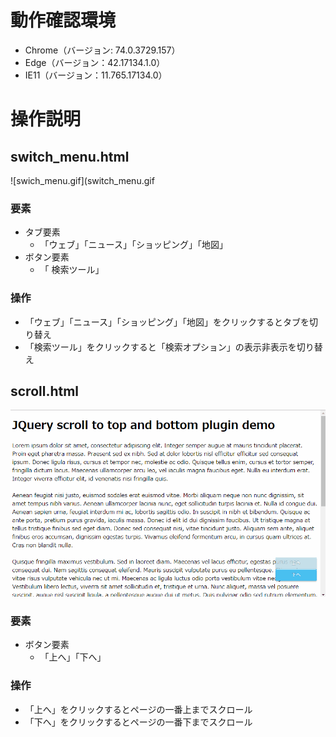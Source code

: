 # 動作確認環境

- Chrome（バージョン: 74.0.3729.157）
- Edge（バージョン：42.17134.1.0）
- IE11（バージョン：11.765.17134.0）

# 操作説明

## switch_menu.html

![swich_menu.gif](switch_menu.gif

### 要素

- タブ要素
  - 「ウェブ」「ニュース」「ショッピング」「地図」
- ボタン要素
  - 「 検索ツール」

### 操作

- 「ウェブ」「ニュース」「ショッピング」「地図」をクリックするとタブを切り替え
- 「検索ツール」をクリックすると「検索オプション」の表示非表示を切り替え

## scroll.html

![scroll.gif](scroll.gif)

### 要素

- ボタン要素
  - 「上へ」「下へ」

### 操作

- 「上へ」をクリックするとページの一番上までスクロール
- 「下へ」をクリックするとページの一番下までスクロール